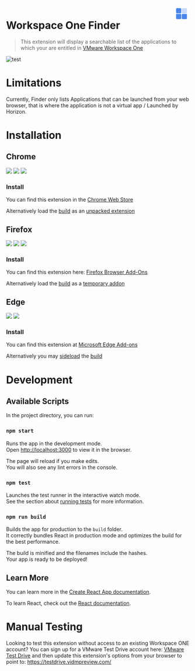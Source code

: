 <img src="public/ws1-finder.svg" width=48 align="right" />

# Workspace One Finder
>This extension will display a searchable list of the applications to which your are entitled in [VMware Workspace One](https://www.vmware.com/products/workspace-one.html)


![test](https://github.com/ws1-finder/ws1-finder/actions/workflows/test.yml/badge.svg)

# Limitations
Currently, Finder only lists Applications that can be launched from your web browser, that is where the application is not a virtual app / Launched by Horizon.

# Installation
## Chrome
<img src="https://img.shields.io/chrome-web-store/stars/aehfcfgkfhkaclkhjhonjoabaklkpggc"> <img src="https://img.shields.io/chrome-web-store/v/aehfcfgkfhkaclkhjhonjoabaklkpggc"> <img src="https://img.shields.io/chrome-web-store/users/aehfcfgkfhkaclkhjhonjoabaklkpggc">

### Install
You can find this extension in the [Chrome Web Store](https://chrome.google.com/webstore/detail/appfinder-for-workspace-o/aehfcfgkfhkaclkhjhonjoabaklkpggc)

Alternatively load the [build](#npm-run-build) as an [unpacked extension](https://developer.chrome.com/extensions/getstarted#manifest)

## Firefox
<img src="https://img.shields.io/amo/stars/appfinder-for-workspace-one"> <img src="https://img.shields.io/amo/v/appfinder-for-workspace-one"> <img src="https://img.shields.io/amo/users/appfinder-for-workspace-one">

### Install
You can find this extension here: [Firefox Browser Add-Ons](https://addons.mozilla.org/en-US/firefox/addon/appfinder-for-workspace-one)

Alternatively load the [build](#npm-run-build) as a [temporary addon](https://extensionworkshop.com/documentation/develop/temporary-installation-in-firefox/)

## Edge
[![](https://img.shields.io/badge/dynamic/json?label=rating&suffix=/5&query=%24.averageRating&url=https%3A%2F%2Fmicrosoftedge.microsoft.com%2Faddons%2Fgetproductdetailsbycrxid%2Ffaalidmfeahkcajpjccbgdfglmhepbfk)](https://microsoftedge.microsoft.com/addons/detail/workspace-one-finder/faalidmfeahkcajpjccbgdfglmhepbfk)
[![](https://img.shields.io/badge/dynamic/json?label=edge%20add-on&prefix=v&query=%24.version&url=https%3A%2F%2Fmicrosoftedge.microsoft.com%2Faddons%2Fgetproductdetailsbycrxid%2Ffaalidmfeahkcajpjccbgdfglmhepbfk)](https://microsoftedge.microsoft.com/addons/detail/workspace-one-finder/faalidmfeahkcajpjccbgdfglmhepbfk)

### Install
You can find this extension at [Microsoft Edge Add-ons](https://microsoftedge.microsoft.com/addons/detail/workspace-one-finder/faalidmfeahkcajpjccbgdfglmhepbfk)

Alternatively you may [sideload](https://docs.microsoft.com/en-us/microsoft-edge/extensions-chromium/getting-started/extension-sideloading) the [build](#npm-run-build)

# Development

## Available Scripts

In the project directory, you can run:

### `npm start`

Runs the app in the development mode.\
Open [http://localhost:3000](http://localhost:3000) to view it in the browser.

The page will reload if you make edits.\
You will also see any lint errors in the console.

### `npm test`

Launches the test runner in the interactive watch mode.\
See the section about [running tests](https://facebook.github.io/create-react-app/docs/running-tests) for more information.

### `npm run build`

Builds the app for production to the `build` folder.\
It correctly bundles React in production mode and optimizes the build for the best performance.

The build is minified and the filenames include the hashes.\
Your app is ready to be deployed!

## Learn More

You can learn more in the [Create React App documentation](https://facebook.github.io/create-react-app/docs/getting-started).

To learn React, check out the [React documentation](https://reactjs.org/).

# Manual Testing
Looking to test this extension without access to an existing Workspace ONE account? You can sign up for a VMware Test Drive account here: [VMware Test Drive](https://portal.vmtestdrive.com/) and then update this extension's options from your browser to point to: <https://testdrive.vidmpreview.com/>
